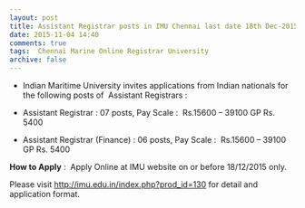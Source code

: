 ```yaml
---
layout: post
title: Assistant Registrar posts in IMU Chennai last date 18th Dec-2015   
date: 2015-11-04 14:40
comments: true
tags:  Chennai Marine Online Registrar University 
archive: false
---
```


- Indian Maritime University invites applications from Indian nationals for the following posts of  Assistant Registrars :

- Assistant Registrar : 07 posts, Pay Scale :  Rs.15600 – 39100 GP Rs. 5400
- Assistant Registrar (Finance) : 06 posts, Pay Scale :  Rs.15600 – 39100 GP Rs. 5400

**How to Apply** :  Apply Online at IMU website on or before 18/12/2015 only.

Please visit <http://imu.edu.in/index.php?prod_id=130> for detail and application format. 
  


